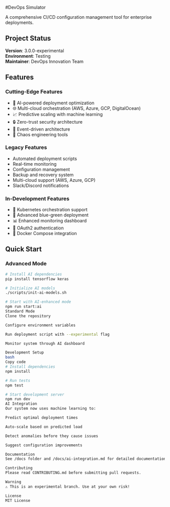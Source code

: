  #DevOps Simulator

A comprehensive CI/CD configuration management tool for enterprise deployments.

## Project Status
**Version**: 3.0.0-experimental  
**Environment**: Testing  
**Maintainer**: DevOps Innovation Team

## Features

### Cutting-Edge Features
- 🤖 AI-powered deployment optimization
- 🌐 Multi-cloud orchestration (AWS, Azure, GCP, DigitalOcean)
- 📈 Predictive scaling with machine learning
- 🔒 Zero-trust security architecture
- 🌊 Event-driven architecture
- 🎯 Chaos engineering tools

### Legacy Features
- Automated deployment scripts
- Real-time monitoring
- Configuration management
- Backup and recovery system
- Multi-cloud support (AWS, Azure, GCP)
- Slack/Discord notifications

### In-Development Features
- 🚀 Kubernetes orchestration support
- 🔄 Advanced blue-green deployment
- 📊 Enhanced monitoring dashboard
- 🔐 OAuth2 authentication
- 🐳 Docker Compose integration

## Quick Start

### Advanced Mode
```bash
# Install AI dependencies
pip install tensorflow keras

# Initialize AI models
./scripts/init-ai-models.sh

# Start with AI-enhanced mode
npm run start:ai
Standard Mode
Clone the repository

Configure environment variables

Run deployment script with --experimental flag

Monitor system through AI dashboard

Development Setup
bash
Copy code
# Install dependencies
npm install

# Run tests
npm test

# Start development server
npm run dev
AI Integration
Our system now uses machine learning to:

Predict optimal deployment times

Auto-scale based on predicted load

Detect anomalies before they cause issues

Suggest configuration improvements

Documentation
See /docs folder and /docs/ai-integration.md for detailed documentation.

Contributing
Please read CONTRIBUTING.md before submitting pull requests.

Warning
⚠️ This is an experimental branch. Use at your own risk!

License
MIT License